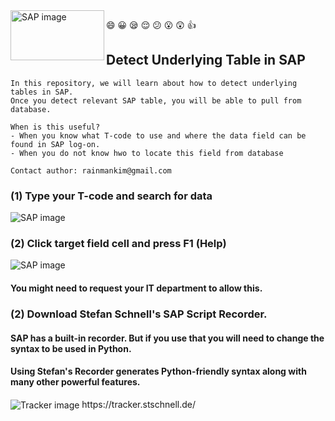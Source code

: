 <img align="left" src="https://user-images.githubusercontent.com/62319355/105017774-2307eb00-5a7f-11eb-94e6-4c22b2b6f77c.png" width="150" height="80" alt="SAP image">

:smile: :grinning: :sleepy: :relieved: :confused: :open_mouth: :astonished: :thumbsup:

## Detect Underlying Table in SAP
```
In this repository, we will learn about how to detect underlying tables in SAP.
Once you detect relevant SAP table, you will be able to pull from database.

When is this useful?
- When you know what T-code to use and where the data field can be found in SAP log-on.
- When you do not know hwo to locate this field from database

Contact author: rainmankim@gmail.com
```



### (1) Type your T-code and search for data
<img align="center" src="https://user-images.githubusercontent.com/62319355/124501634-82bb3e00-ddf4-11eb-9fac-aa06453e0c9c.png" alt="SAP image">

### (2) Click target field cell and press F1 (Help)
<img align="center" src="https://user-images.githubusercontent.com/62319355/124501634-82bb3e00-ddf4-11eb-9fac-aa06453e0c9c.png" alt="SAP image">



#### You might need to request your IT department to allow this.
### (2) Download Stefan Schnell's SAP Script Recorder.
#### SAP has a built-in recorder. But if you use that you will need to change the syntax to be used in Python.
#### Using Stefan's Recorder generates Python-friendly syntax along with many other powerful features.
<img align="center" src="https://user-images.githubusercontent.com/62319355/105824768-c3b75700-5ff9-11eb-881c-f25490c59efd.gif" alt="Tracker image">
https://tracker.stschnell.de/
